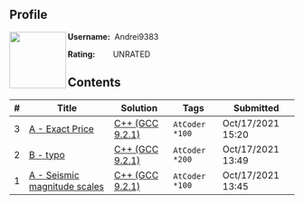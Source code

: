 ## Profile
<img src="https://i.imgur.com/Q1gjD0Z.png" width="100" height="100" align=left>

**Username:** &nbsp;Andrei9383

**Rating:** &nbsp;&nbsp;&nbsp;&nbsp;&nbsp;&nbsp;&nbsp;UNRATED


## Contents

| # | Title | Solution | Tags | Submitted |
|---| ----- | -------- | ---- | --------- |
3 | [A - Exact Price](https://atcoder.jp/contests/abc223/tasks/abc223_a) | [C++ (GCC 9.2.1)](./atcoder/abc223/A.cpp) | `AtCoder` `*100` | Oct/17/2021 15:20 | 
2 | [B - typo](https://atcoder.jp/contests/abc221/tasks/abc221_b) | [C++ (GCC 9.2.1)](./atcoder/abc221/B.cpp) | `AtCoder` `*200` | Oct/17/2021 13:49 | 
1 | [A - Seismic magnitude scales](https://atcoder.jp/contests/abc221/tasks/abc221_a) | [C++ (GCC 9.2.1)](./atcoder/abc221/A.cpp) | `AtCoder` `*100` | Oct/17/2021 13:45 | 